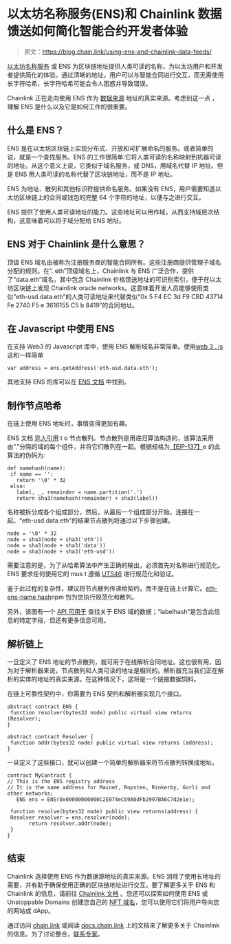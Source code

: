 # 以太坊名称服务(ENS)和 Chainlink 数据馈送如何简化智能合约开发者体验

> 原文：<https://blog.chain.link/using-ens-and-chainlink-data-feeds/>

[以太坊名称服务](https://ens.domains/) 或 ENS 为区块链地址提供人类可读的名称，为以太坊用户和开发者提供简化的体验。通过清晰的地址，用户可以与智能合同进行交互，而无需使用长字符哈希，长字符哈希可能会令人困惑并导致错误。

Chainlink 正在走向使用 ENS 作为 [数据来源](https://data.chain.link/) 地址的真实来源。考虑到这一点 ，理解 ENS 是什么以及它是如何工作的很重要。

## 什么是 ENS？

ENS 是在以太坊区块链上实现分布式、开放和可扩展命名的服务。或者简单的说，就是一个查找服务。ENS 的工作很简单:它将人类可读的名称映射到机器可读的地址。从这个意义上说，它类似于域名服务，或 DNS，用域名代替 IP 地址。但是 ENS 用人类可读的名称代替了区块链地址，而不是 IP 地址。

ENS 为地址、散列和其他标识符提供命名服务。如果没有 ENS，用户需要知道以太坊区块链上的合同或钱包的完整 64 个字符的地址，以便与之进行交互。

ENS 提供了使用人类可读地址的能力。这些地址可以用作域，从而支持域层次结构，这意味着可以将子域分配给 ENS 地址。

## ENS 对于 Chainlink 是什么意思？

顶级 ENS 域名由被称为注册服务商的智能合同所有。这些注册商提供管理子域名分配的规则。在“. eth”顶级域名上，Chainlink 与 ENS 广泛合作，提供了“data.eth”域名，其中包含 Chainlink 价格馈送地址的可识别索引，便于在以太坊区块链上发现 Chainlink oracle networks。这意味着开发人员能够使用类似“eth-usd.data.eth”的人类可读地址来代替类似“0x 5 F4 EC 3d F9 CBD 43714 Fe 2740 F5 e 3616155 C5 b 8419”的合同地址。

## 在 Javascript 中使用 ENS

在支持 Web3 的 Javascript 库中，使用 ENS 解析域名非常简单。使用[web 3 . js](https://web3js.readthedocs.io/)这和一样简单

```
var address = ens.getAddress('eth-usd.data.eth');
```

其他支持 ENS 的库可以在 [ENS 文档](https://docs.ens.domains/dapp-developer-guide/ens-libraries) 中找到。

## 制作节点哈希

在链上使用 ENS 地址时，事情变得更加有趣。

ENS 文档 [异人引用](https://docs.ens.domains/contract-developer-guide/resolving-names-on-chain) t o 节点散列。节点散列是用递归算法构造的，该算法采用由“.”分隔的域的每个组件，并将它们散列在一起。根据规格为[【EIP-137】](https://eips.ethereum.org/EIPS/eip-137)e 的此算法的伪码为:

```
def namehash(name):
 if name == '':
   return '\0' * 32
 else:
   label, _, remainder = name.partition('.')
   return sha3(namehash(remainder) + sha3(label))
```

名称被拆分成各个组成部分，然后，从最后一个组成部分开始，连接在一起。“eth-usd.data.eth”的结果节点散列将通过以下步骤创建。

```
node = '\0' * 32
node = sha3(node + sha3('eth'))
node = sha3(node + sha3('data'))
node = sha3(node + sha3('eth-usd'))
```

需要注意的是，为了从哈希算法中产生正确的输出，必须首先对名称进行规范化。ENS 要求任何使用它的 mus t 遵循 [UTS46](https://unicode.org/reports/tr46/) 进行规范化和验证。

鉴于此过程的复杂性，建议将节点散列传递给契约，而不是在链上计算它。[eth-ens-name hash](https://www.npmjs.com/package/@ensdomains/eth-ens-namehash)npm 包为您执行规范化和散列。

另外，该图有一个 [API 可用于](https://thegraph.com/hosted-service/subgraph/ensdomains/ens) 查找关于 ENS 域的数据；“labelhash”是包含此信息的特定字段，但还有更多信息可用。

## 解析链上

一旦定义了 ENS 地址的节点散列，就可用于在线解析合同地址。这也很有用，因为对于解析器来说，节点散列和人类可读的地址是相同的。解析器充当我们正在解析的实体的地址的真实来源。在这种情况下，这将是一个链接数据饲料。

在链上可靠性契约中，你需要为 ENS 契约和解析器实现几个接口。

```
abstract contract ENS {
 function resolver(bytes32 node) public virtual view returns (Resolver);
}

abstract contract Resolver {
 function addr(bytes32 node) public virtual view returns (address);
}
```

一旦定义了这些接口，就可以创建一个简单的解析器来将节点散列转换成地址。

```
contract MyContract {
// This is the ENS registry address
// It is the same address for Mainet, Ropsten, Rinkerby, Gorli and other networks;
   ENS ens = ENS(0x00000000000C2E074eC69A0dFb2997BA6C7d2e1e);

 function resolve(bytes32 node) public view returns(address) {
 Resolver resolver = ens.resolver(node);
       return resolver.addr(node);
 }
}
```

## 结束

Chainlink 选择使用 ENS 作为数据源地址的真实来源。ENS 消除了使用长地址的需要，并有助于确保使用正确的区块链地址进行交互。要了解更多关于 ENS 和 Chainlink 的信息，请前往 [Chainlink 文档](https://docs.chain.link/docs/ens/) 。您还可以探索如何使用 ENS 或 Unstoppable Domains 创建您自己的 [NFT 域名](https://blog.chain.link/how-to-create-nft-domain-names/)，您可以使用它们将用户导向您的网站或 dApp。

通过访问 [chain.link](https://chain.link/) 或阅读 [docs.chain.link](https://docs.chain.link/) 上的文档来了解更多关于 Chainlink 的信息。为了讨论整合，[联系专家](https://chainlinkcommunity.typeform.com/to/OYQO67EF)。